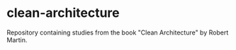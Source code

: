 # clean-architecture
Repository containing studies from the book "Clean Architecture" by Robert Martin.
